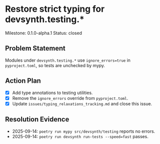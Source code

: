 # Restore strict typing for devsynth.testing.*
Milestone: 0.1.0-alpha.1
Status: closed

## Problem Statement
Modules under `devsynth.testing.*` use `ignore_errors=true` in `pyproject.toml`, so tests are unchecked by mypy.

## Action Plan
- [x] Add type annotations to testing utilities.
- [x] Remove the `ignore_errors` override from `pyproject.toml`.
- [x] Update `issues/typing_relaxations_tracking.md` and close this issue.

## Resolution Evidence
- 2025-09-14: `poetry run mypy src/devsynth/testing` reports no errors.
- 2025-09-14: `poetry run devsynth run-tests --speed=fast` passes.
